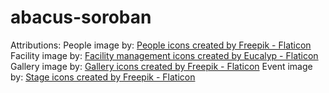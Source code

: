 # abacus-soroban

Attributions:
People image by: <a href="https://www.flaticon.com/free-icons/people" title="people icons">People icons created by Freepik - Flaticon</a>
Facility image by: <a href="https://www.flaticon.com/free-icons/facility-management" title="facility management icons">Facility management icons created by Eucalyp - Flaticon</a>
Gallery image by: <a href="https://www.flaticon.com/free-icons/gallery" title="gallery icons">Gallery icons created by Freepik - Flaticon</a>
Event image by: <a href="https://www.flaticon.com/free-icons/stage" title="stage icons">Stage icons created by Freepik - Flaticon</a>
